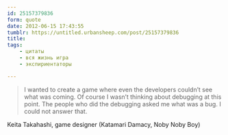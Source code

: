 ```yaml
---
id: 25157379836
form: quote
date: 2012-06-15 17:43:55
tumblr: https://untitled.urbansheep.com/post/25157379836
title:
tags:
    - цитаты
    - вся жизнь игра
    - экспириентаторы

---
```


<blockquote>
I wanted to create a game where even the developers couldn’t see what was coming. Of course I wasn’t thinking about debugging at this point. The people who did the debugging asked me what was a bug. I could not answer that.
</blockquote>

Keita Takahashi, game designer (Katamari Damacy, Noby Noby Boy)
